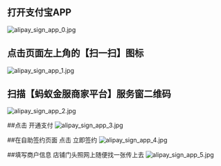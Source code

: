 
## 打开支付宝APP
![alipay_sign_app_0.jpg](https://i.loli.net/2020/07/03/bFK6jNSBlp7t1fA.jpg)

## 点击页面左上角的【扫一扫】图标
![alipay_sign_app_1.jpg](https://i.loli.net/2020/07/03/eGqFBXd7ZkmjhYy.jpg)

## 扫描【蚂蚁金服商家平台】服务窗二维码
![alipay_sign_app_2.jpg](https://i.loli.net/2020/07/03/OxR9MgvqCWKyASs.jpg)

##点击 开通支付
![alipay_sign_app_3.jpg](https://i.loli.net/2020/07/03/atC9BTrIJ5bnwUD.jpg)

##在自助签约页面 点击 立即签约
![alipay_sign_app_4.jpg](https://i.loli.net/2020/07/03/JGiBA6QTPg8pUaO.jpg)

##填写商户信息 店铺门头照网上随便找一张传上去
![alipay_sign_app_5.jpg](https://i.loli.net/2020/07/03/mwti1FLsWyvnkdZ.jpg)
